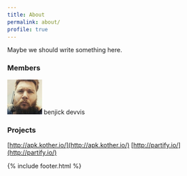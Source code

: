 ```yaml
---
title: About
permalink: about/
profile: true
---
```


Maybe we should write something here.

### Members

![benjick](/assets/images/avatar/benjick.png) benjick
devvis

### Projects

[http://apk.kother.io/](http://apk.kother.io/)
[http://partify.io/](http://partify.io/)

{% include footer.html %}
